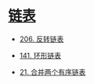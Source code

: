 
# [链表](./链表/链表.md)

- [206. 反转链表](https://leetcode.cn/problems/reverse-linked-list/description/)

- [141. 环形链表](https://leetcode.cn/problems/linked-list-cycle/description/)

- [21. 合并两个有序链表](https://leetcode.cn/problems/merge-two-sorted-lists/description/)